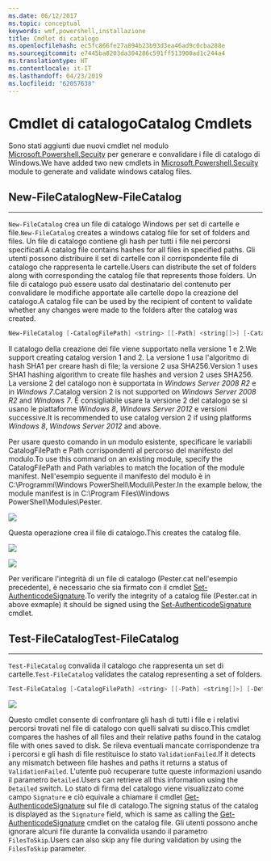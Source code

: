 ```yaml
---
ms.date: 06/12/2017
ms.topic: conceptual
keywords: wmf,powershell,installazione
title: Cmdlet di catalogo
ms.openlocfilehash: ec5fc866fe27a894b23b93d3ea46ad9c0cba288e
ms.sourcegitcommit: e7445ba8203da304286c591ff513900ad1c244a4
ms.translationtype: HT
ms.contentlocale: it-IT
ms.lasthandoff: 04/23/2019
ms.locfileid: "62057638"
---
```

# <a name="catalog-cmdlets"></a><span data-ttu-id="b8c69-103">Cmdlet di catalogo</span><span class="sxs-lookup"><span data-stu-id="b8c69-103">Catalog Cmdlets</span></span>

<span data-ttu-id="b8c69-104">Sono stati aggiunti due nuovi cmdlet nel modulo [Microsoft.Powershell.Secuity](https://technet.microsoft.com/library/hh847877.aspx) per generare e convalidare i file di catalogo di Windows.</span><span class="sxs-lookup"><span data-stu-id="b8c69-104">We have added two new cmdlets in [Microsoft.Powershell.Secuity](https://technet.microsoft.com/library/hh847877.aspx) module to generate and validate windows catalog files.</span></span>

## <a name="new-filecatalog"></a><span data-ttu-id="b8c69-105">New-FileCatalog</span><span class="sxs-lookup"><span data-stu-id="b8c69-105">New-FileCatalog</span></span>
--------------------------------

<span data-ttu-id="b8c69-106">`New-FileCatalog` crea un file di catalogo Windows per set di cartelle e file.</span><span class="sxs-lookup"><span data-stu-id="b8c69-106">`New-FileCatalog` creates a windows catalog file for set of folders and files.</span></span> <span data-ttu-id="b8c69-107">Un file di catalogo contiene gli hash per tutti i file nei percorsi specificati.</span><span class="sxs-lookup"><span data-stu-id="b8c69-107">A catalog file contains hashes for all files in specified paths.</span></span> <span data-ttu-id="b8c69-108">Gli utenti possono distribuire il set di cartelle con il corrispondente file di catalogo che rappresenta le cartelle.</span><span class="sxs-lookup"><span data-stu-id="b8c69-108">Users can distribute the set of folders along with corresponding the catalog file that represents those folders.</span></span> <span data-ttu-id="b8c69-109">Un file di catalogo può essere usato dal destinatario del contenuto per convalidare le modifiche apportate alle cartelle dopo la creazione del catalogo.</span><span class="sxs-lookup"><span data-stu-id="b8c69-109">A catalog file can be used by the recipient of content to validate whether any changes were made to the folders after the catalog was created.</span></span>

```powershell
New-FileCatalog [-CatalogFilePath] <string> [[-Path] <string[]>] [-CatalogVersion <int>] [-WhatIf] [-Confirm] [<CommonParameters>]
```
<span data-ttu-id="b8c69-110">Il catalogo della creazione dei file viene supportato nella versione 1 e 2.</span><span class="sxs-lookup"><span data-stu-id="b8c69-110">We support creating catalog version 1 and 2.</span></span> <span data-ttu-id="b8c69-111">La versione 1 usa l'algoritmo di hash SHA1 per creare hash di file; la versione 2 usa SHA256.</span><span class="sxs-lookup"><span data-stu-id="b8c69-111">Version 1 uses SHA1 hashing algorithm to create file hashes and version 2 uses SHA256.</span></span> <span data-ttu-id="b8c69-112">La versione 2 del catalogo non è supportata in *Windows Server 2008 R2* e in *Windows 7*.</span><span class="sxs-lookup"><span data-stu-id="b8c69-112">Catalog version 2 is not supported on *Windows Server 2008 R2* and *Windows 7*.</span></span> <span data-ttu-id="b8c69-113">È consigliabile usare la versione 2 del catalogo se si usano le piattaforme *Windows 8*, *Windows Server 2012* e versioni successive.</span><span class="sxs-lookup"><span data-stu-id="b8c69-113">It is recommended to use catalog version 2 if using platforms *Windows 8*, *Windows Server 2012* and above.</span></span>

<span data-ttu-id="b8c69-114">Per usare questo comando in un modulo esistente, specificare le variabili CatalogFilePath e Path corrispondenti al percorso del manifesto del modulo.</span><span class="sxs-lookup"><span data-stu-id="b8c69-114">To use this command on an existing module, specify the CatalogFilePath and Path variables to match the location of the module manifest.</span></span> <span data-ttu-id="b8c69-115">Nell'esempio seguente il manifesto del modulo è in C:\Programmi\Windows PowerShell\Moduli\Pester.</span><span class="sxs-lookup"><span data-stu-id="b8c69-115">In the example below, the module manifest is in C:\Program Files\Windows PowerShell\Modules\Pester.</span></span>

![](../images/NewFileCatalog.jpg)

<span data-ttu-id="b8c69-116">Questa operazione crea il file di catalogo.</span><span class="sxs-lookup"><span data-stu-id="b8c69-116">This creates the catalog file.</span></span>

![](../images/CatalogFile1.jpg)

![](../images/CatalogFile2.jpg)

<span data-ttu-id="b8c69-117">Per verificare l'integrità di un file di catalogo (Pester.cat nell'esempio precedente), è necessario che sia firmato con il cmdlet [Set-AuthenticodeSignature](https://technet.microsoft.com/library/hh849819.aspx).</span><span class="sxs-lookup"><span data-stu-id="b8c69-117">To verify the integrity of a catalog file (Pester.cat in above exmaple) it should be signed using the [Set-AuthenticodeSignature](https://technet.microsoft.com/library/hh849819.aspx) cmdlet.</span></span>


## <a name="test-filecatalog"></a><span data-ttu-id="b8c69-118">Test-FileCatalog</span><span class="sxs-lookup"><span data-stu-id="b8c69-118">Test-FileCatalog</span></span>
--------------------------------

<span data-ttu-id="b8c69-119">`Test-FileCatalog` convalida il catalogo che rappresenta un set di cartelle.</span><span class="sxs-lookup"><span data-stu-id="b8c69-119">`Test-FileCatalog` validates the catalog representing a set of folders.</span></span>

```powershell
Test-FileCatalog [-CatalogFilePath] <string> [[-Path] <string[]>] [-Detailed] [-FilesToSkip <string[]>] [-WhatIf] [-Confirm] [<CommonParameters>]
```

![](../images/TestFileCatalog.jpg)

<span data-ttu-id="b8c69-120">Questo cmdlet consente di confrontare gli hash di tutti i file e i relativi percorsi trovati nel file di catalogo con quelli salvati su disco.</span><span class="sxs-lookup"><span data-stu-id="b8c69-120">This cmdlet compares the hashes of all files and their relative paths found in the catalog file with ones saved to disk.</span></span> <span data-ttu-id="b8c69-121">Se rileva eventuali mancate corrispondenze tra i percorsi e gli hash di file restituisce lo stato `ValidationFailed`.</span><span class="sxs-lookup"><span data-stu-id="b8c69-121">If it detects any mismatch between file hashes and paths it returns a status of `ValidationFailed`.</span></span>
<span data-ttu-id="b8c69-122">L'utente può recuperare tutte queste informazioni usando il parametro `Detailed`.</span><span class="sxs-lookup"><span data-stu-id="b8c69-122">Users can retrieve all this information using the `Detailed` switch.</span></span> <span data-ttu-id="b8c69-123">Lo stato di firma del catalogo viene visualizzato come campo `Signature` e ciò equivale a chiamare il cmdlet [Get-AuthenticodeSignature](https://technet.microsoft.com/library/hh849805.aspx) sul file di catalogo.</span><span class="sxs-lookup"><span data-stu-id="b8c69-123">The signing status of the catalog is displayed as the `Signature` field, which is same as calling the [Get-AuthenticodeSignature](https://technet.microsoft.com/library/hh849805.aspx) cmdlet on the catalog file.</span></span>
<span data-ttu-id="b8c69-124">Gli utenti possono anche ignorare alcuni file durante la convalida usando il parametro `FilesToSkip`.</span><span class="sxs-lookup"><span data-stu-id="b8c69-124">Users can also skip any file during validation by using the `FilesToSkip` parameter.</span></span>
